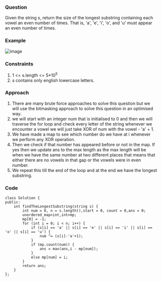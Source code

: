 **<h3>Question</h3>**

Given the string s, return the size of the longest substring containing each vowel an even number of times. That is, 'a', 'e', 'i', 'o', and 'u' must appear an even number of times.

**<h3>Example</h3>**

![image](https://github.com/harshy1718/DSA-Fellowship-Problems/assets/129788726/c706d775-1ea1-48ca-aac1-06cd042e219b)

**<h3>Constraints</h3>**

1. 1 <= s.length <= 5*10<sup>5</sup>
2. s contains only english lowercase letters.

**<h3>Approach</h3>**

1. There are many brute force approaches to solve this question but we will use the bitmasking approach to solve this question in an optimised way.
2. we will start with an integer num that is initialised to 0 and then we will traverse the for loop and check every letter of the string whenever we encounter a vowel we will just take XOR of num with the vowel - 'a' + 1.
3. We have made a map to see which number do we have at i whenever we perform any XOR operation.
4. Then we check if that number has appeared before or not in the map. If yes then we update ans to the max length as the max length will be when we have the same number at two different places that means that either there are no vowels in that gap or the vowels were in even number.
5. We repeat this till the end of the loop and at the end we have the longest substring.

**<h3>Code</h3>**

```
class Solution {
public:
    int findTheLongestSubstring(string s) {
        int num = 0, n = s.length(),start = 0, count = 0,ans = 0;
        unordered_map<int,int>mp;
        mp[0] = -1;
        for (int i = 0; i < n; i++) {
            if (s[i] == 'a' || s[i] == 'e' || s[i] == 'i' || s[i] == 'o' || s[i] == 'u') {
                num ^= (s[i]-'a'+1);
            }
            if (mp.count(num)) {
                ans = max(ans,i - mp[num]);
            }
            else mp[num] = i;
        }
        return ans;
    }
};
```
